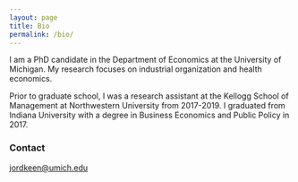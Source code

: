 ```yaml
---
layout: page
title: Bio
permalink: /bio/
---
```


I am a PhD candidate in the Department of Economics at the University of Michigan. My research focuses on industrial organization and health economics.

Prior to graduate school, I was a research assistant at the Kellogg School of Management at Northwestern University from 2017-2019. I graduated from Indiana University with a degree in Business Economics and Public Policy in 2017. 

### Contact

[jordkeen@umich.edu](mailto:jordkeen@umich.edu)
